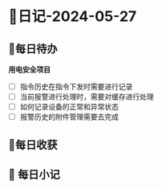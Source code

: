 # 📝日记-2024-05-27

## 📆每日待办
**用电安全项目**
- [ ] 指令历史在指令下发时需要进行记录
- [ ] 当前报警进行处理时，需要对缓存进行处理
- [ ] 如何记录设备的正常和异常状态
- [ ] 报警历史的附件管理需要去完成

## 🛒每日收获





## 📝 每日小记

